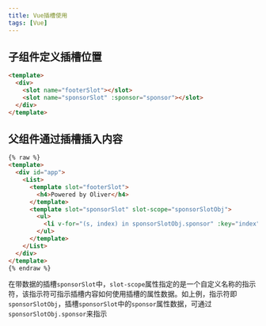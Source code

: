 ```yaml
---
title: Vue插槽使用
tags: [Vue]
---
```


## 子组件定义插槽位置

```html
<template>
  <div>
    <slot name="footerSlot"></slot>
    <slot name="sponsorSlot" :sponsor="sponsor"></slot>
  </div>
</template>
```

## 父组件通过插槽插入内容

```html
{% raw %}
<template>
  <div id="app">
    <List>
      <template slot="footerSlot">
        <h4>Powered by Oliver</h4>
      </template>
      <template slot="sponsorSlot" slot-scope="sponsorSlotObj">
        <ul>
          <li v-for="(s, index) in sponsorSlotObj.sponsor" :key="index">{{s}}</li>
        </ul>
      </template>
    </List>
  </div>
</template>
{% endraw %}
```

在带数据的插槽`sponsorSlot`中，`slot-scope`属性指定的是一个自定义名称的指示符，该指示符可指示插槽内容如何使用插槽的属性数据。如上例，指示符即`sponsorSlotObj`，插槽`sponsorSlot`中的`sponsor`属性数据，可通过`sponsorSlotObj.sponsor`来指示

